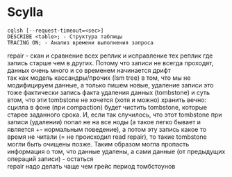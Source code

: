 # Scylla

```
cqlsh [--request-timeout=<sec>]
DESCRIBE <table>; - Структура таблицы
TRACING ON; - Анализ времени выполнения запроса
```

repair - скан и сравнение всех реплик и исправление тех реплик где запись старше чем в других. Потому что записи не всегда проходят, данных очень много и со временем начинается дрифт  
так как модель кассандры/прочих (lsm tree) в том, что мы не модифицируем данные, а только пишем новые, удаление записи это тоже фактически запись факта удаления данных (tombstone) и суть втом, что эти tombstone не хочется (хотя и можно) хранить вечно: сцилла в фоне (при compaction) будет чистить tombstone, которые старее заданного срока. И, если так случилось, что этот tombstone при записи (удалении) попал не на все ноды (а такое легко бывает и является +- нормальным поведение), а потом эту запись какое то время не читали (= не происходил read repair), то такие tombstone могли быть очищены позже. Таким образом могла пропасть информация о том, что данные удалены, а сами данные (от предыдущих операций записи) - остаться  
repair надо делать чаще чем грейс период томбстоунов
